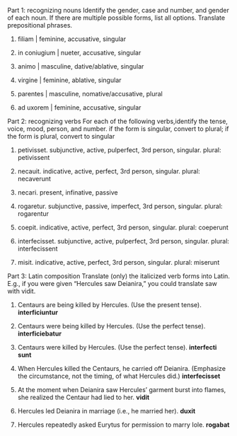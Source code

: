 Part 1: recognizing nouns
Identify the gender, case and number, and gender of each noun. If there are multiple possible forms, list all options. 
Translate prepositional phrases.

1. filiam | feminine, accusative, singular

2. in coniugium |  nueter, accusative, singular

3. animo  |   masculine, dative/ablative, singular

4. virgine  |  feminine,  ablative,  singular

5. parentes  |  masculine, nomative/accusative, plural

6. ad uxorem | feminine, accusative, singular


Part 2: recognizing verbs
For each of the following verbs,identify the tense, voice, mood, person, and number.
if the form is singular, convert to plural; if the form is plural, convert to singular

1. petivisset.     subjunctive, active, pulperfect, 3rd person, singular. plural: petivissent

2. necauit.     indicative, active, perfect, 3rd person, singular. plural: necaverunt 

3. necari.   present, infinative, passive

4. rogaretur.   subjunctive, passive, imperfect, 3rd person, singular. plural: rogarentur

5. coepit.    indicative, active, perfect, 3rd person, singular. plural: coeperunt

6. interfecisset.  subjunctive, active, pulperfect, 3rd person, singular.  plural: interfecissent

7. misit.   indicative, active, perfect, 3rd person, singular.  plural: miserunt



Part 3: Latin composition
Translate (only) the italicized verb forms into Latin. E.g., if you were given “Hercules saw Deianira,” you could translate saw with vidit.

1. Centaurs are being killed by Hercules. (Use the present tense).  **interficiuntur**

2. Centaurs were being killed by Hercules. (Use the perfect tense).  **interficiebatur**

3. Centaurs were killed by Hercules. (Use the perfect tense).   **interfecti sunt**

4. When Hercules killed the Centaurs, he carried off Deianira. (Emphasize the circumstance, not the timing, of what Hercules did.) 	**interfecisset**

5. At the moment when Deianira saw Hercules’ garment burst into flames, she realized the Centaur had lied to her.  	**vidit**

6. Hercules led Deianira in marriage (i.e., he married her). 	**duxit**

7. Hercules repeatedly asked Eurytus for permission to marry Iole.    	**rogabat**
